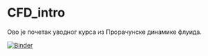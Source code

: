 # CFD_intro

Ово је почетак уводног курса из Прорачунске динамике флуида. 

[![Binder](https://mybinder.org/badge_logo.svg)](https://mybinder.org/v2/gh/cocicar/CFD_intro/HEAD)
